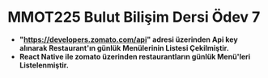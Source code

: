 # MMOT225 Bulut Bilişim Dersi Ödev 7
 - **"https://developers.zomato.com/api" adresi üzerinden Api key alınarak Restaurant'ın günlük Menülerinin Listesi Çekilmiştir.**
 - **React Native ile zomato üzerinden restaurantların günlük Menü'leri Listelenmiştir.**
 
 

 


